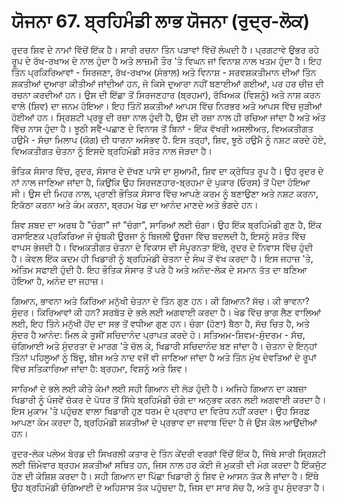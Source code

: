 # ਯੋਜਨਾ 67. ਬ੍ਰਹਿਮੰਡੀ ਲਾਭ ਯੋਜਨਾ (ਰੁਦ੍ਰ-ਲੋਕ)

ਰੁਦਰ ਸ਼ਿਵ ਦੇ ਨਾਮਾਂ ਵਿੱਚੋਂ ਇੱਕ ਹੈ। ਸਾਰੀ ਰਚਨਾ ਤਿੰਨ ਪੜਾਵਾਂ ਵਿੱਚੋਂ ਲੰਘਦੀ ਹੈ। ਪ੍ਰਗਟਾਵੇ ਉਭਰ ਰਹੇ ਰੂਪ ਦੇ ਰੱਖ-ਰਖਾਅ ਦੇ ਨਾਲ ਹੁੰਦਾ ਹੈ ਅਤੇ ਲਾਜ਼ਮੀ ਤੌਰ 'ਤੇ ਵਿਘਨ ਜਾਂ ਵਿਨਾਸ਼ ਨਾਲ ਖਤਮ ਹੁੰਦਾ ਹੈ। ਇਹ ਤਿੰਨ ਪ੍ਰਕਿਰਿਆਵਾਂ - ਸਿਰਜਣਾ, ਰੱਖ-ਰਖਾਅ (ਸੰਭਾਲ) ਅਤੇ ਵਿਨਾਸ਼ - ਸਰਵਸ਼ਕਤੀਮਾਨ ਦੀਆਂ ਤਿੰਨ ਸ਼ਕਤੀਆਂ ਦੁਆਰਾ ਕੀਤੀਆਂ ਜਾਂਦੀਆਂ ਹਨ, ਜੋ ਕਿਸੇ ਦੁਆਰਾ ਨਹੀਂ ਬਣਾਈਆਂ ਗਈਆਂ, ਪਰ ਹਰ ਚੀਜ਼ ਦੀ ਰਚਨਾ ਕਰਦੀਆਂ ਹਨ। ਉਸ ਦੀ ਇੱਛਾ ਤੋਂ ਸਿਰਜਣਹਾਰ (ਬ੍ਰਹਮਾ), ਰੱਖਿਅਕ (ਵਿਸ਼ਨੂੰ) ਅਤੇ ਨਾਸ਼ ਕਰਨ ਵਾਲੇ (ਸ਼ਿਵ) ਦਾ ਜਨਮ ਹੋਇਆ। ਇਹ ਤਿੰਨੋਂ ਸ਼ਕਤੀਆਂ ਆਪਸ ਵਿੱਚ ਨਿਰਭਰ ਅਤੇ ਆਪਸ ਵਿੱਚ ਜੁੜੀਆਂ ਹੋਈਆਂ ਹਨ। ਸ੍ਰਿਸ਼ਟੀ ਪ੍ਰਭੂ ਦੀ ਰਜ਼ਾ ਨਾਲ ਹੁੰਦੀ ਹੈ, ਉਸ ਦੀ ਰਜ਼ਾ ਨਾਲ ਹੀ ਰਚਿਆ ਜਾਂਦਾ ਹੈ ਅਤੇ ਅੰਤ ਵਿੱਚ ਨਾਸ ਹੁੰਦਾ ਹੈ। ਝੂਠੀ ਸਵੈ-ਪਛਾਣ ਦੇ ਵਿਨਾਸ਼ ਤੋਂ ਬਿਨਾਂ - ਇੱਕ ਵੱਖਰੀ ਅਸਲੀਅਤ, ਵਿਅਕਤੀਗਤ ਹਉਮੈ - ਸੱਚਾ ਮਿਲਾਪ (ਯੋਗ) ਦੀ ਧਾਰਨਾ ਅਸੰਭਵ ਹੈ. ਇਸ ਤਰ੍ਹਾਂ, ਸ਼ਿਵ, ਝੂਠੇ ਹਉਮੈ ਨੂੰ ਨਸ਼ਟ ਕਰਦੇ ਹੋਏ, ਵਿਅਕਤੀਗਤ ਚੇਤਨਾ ਨੂੰ ਇਸਦੇ ਬ੍ਰਹਿਮੰਡੀ ਸਰੋਤ ਨਾਲ ਜੋੜਦਾ ਹੈ।

ਭੌਤਿਕ ਸੰਸਾਰ ਵਿੱਚ, ਰੁਦਰ, ਸੰਸਾਰ ਦੇ ਦੱਖਣ ਪਾਸੇ ਦਾ ਸੁਆਮੀ, ਸ਼ਿਵ ਦਾ ਕ੍ਰੋਧਿਤ ਰੂਪ ਹੈ। ਉਹ ਰੁਦਰ ਦੇ ਨਾਂ ਨਾਲ ਜਾਣਿਆ ਜਾਂਦਾ ਹੈ, ਕਿਉਂਕਿ ਉਹ ਸਿਰਜਣਹਾਰ-ਬ੍ਰਹਮਾ ਦੇ ਪੁਕਾਰ (ਓਰਸ) ਤੋਂ ਪੈਦਾ ਹੋਇਆ ਸੀ। ਉਸ ਦੀ ਮਿਹਰ ਨਾਲ, ਪ੍ਰਾਣੀ ਭੌਤਿਕ ਸੰਸਾਰ ਵਿੱਚ ਆਪਣੇ ਕਰਮ ਨੂੰ ਬਣਾਉਣਾ ਅਤੇ ਨਸ਼ਟ ਕਰਨਾ, ਇਕੱਠਾ ਕਰਨਾ ਅਤੇ ਕੰਮ ਕਰਨਾ, ਬ੍ਰਹਮ ਖੇਡ ਦਾ ਆਨੰਦ ਮਾਣਦੇ ਅਤੇ ਭੋਗਦੇ ਹਨ।

ਸ਼ਿਵ ਸ਼ਬਦ ਦਾ ਅਰਥ ਹੈ "ਚੰਗਾ" ਜਾਂ "ਚੰਗਾ", ਸਾਰਿਆਂ ਲਈ ਚੰਗਾ। ਉਹ ਇੱਕ ਬ੍ਰਹਿਮੰਡੀ ਗੁਣ ਹੈ, ਇੱਕ ਰਸਾਇਣਕ ਪ੍ਰਕਿਰਿਆ ਜੋ ਚੁੰਬਕੀ ਊਰਜਾ ਨੂੰ ਬਿਜਲੀ ਊਰਜਾ ਵਿੱਚ ਬਦਲਦੀ ਹੈ, ਇਸਨੂੰ ਸਰੋਤ ਵਿੱਚ ਵਾਪਸ ਭੇਜਦੀ ਹੈ। ਵਿਅਕਤੀਗਤ ਚੇਤਨਾ ਦੇ ਵਿਕਾਸ ਦੀ ਸੰਪੂਰਨਤਾ ਇੱਥੇ, ਰੁਦਰ ਦੇ ਨਿਵਾਸ ਵਿੱਚ ਹੁੰਦੀ ਹੈ। ਕੇਵਲ ਇੱਕ ਕਦਮ ਹੀ ਖਿਡਾਰੀ ਨੂੰ ਬ੍ਰਹਿਮੰਡੀ ਚੇਤਨਾ ਦੇ ਸੰਘ ਤੋਂ ਵੱਖ ਕਰਦਾ ਹੈ। ਇਸ ਜਹਾਜ਼ 'ਤੇ, ਅੰਤਿਮ ਸਫਾਈ ਹੁੰਦੀ ਹੈ. ਇਹ ਭੌਤਿਕ ਸੰਸਾਰ ਤੋਂ ਪਰੇ ਹੈ ਅਤੇ ਅਨੰਦ-ਲੋਕ ਦੇ ਸਮਾਨ ਤੱਤ ਦਾ ਬਣਿਆ ਹੋਇਆ ਹੈ, ਅਨੰਦ ਦਾ ਜਹਾਜ਼।

ਗਿਆਨ, ਭਾਵਨਾ ਅਤੇ ਕਿਰਿਆ ਮਨੁੱਖੀ ਚੇਤਨਾ ਦੇ ਤਿੰਨ ਗੁਣ ਹਨ। ਕੀ ਗਿਆਨ? ਸੱਚ। ਕੀ ਭਾਵਨਾ? ਸੁੰਦਰ। ਕਿਰਿਆਵਾਂ ਕੀ ਹਨ? ਸਰਬੱਤ ਦੇ ਭਲੇ ਲਈ ਅਗਵਾਈ ਕਰਦਾ ਹੈ। ਖੇਡ ਵਿੱਚ ਭਾਗ ਲੈਣ ਵਾਲਿਆਂ ਲਈ, ਇਹ ਤਿੰਨੇ ਮਨੁੱਖੀ ਹੋਂਦ ਦਾ ਸਭ ਤੋਂ ਵਧੀਆ ਗੁਣ ਹਨ। ਚੰਗਾ (ਹੋਣਾ) ਬੈਠਾ ਹੈ, ਸੱਚ ਚਿਤ ਹੈ, ਅਤੇ ਸੁੰਦਰ ਹੈ ਆਨੰਦ: ਮਿਲ ਕੇ ਤੁਸੀਂ ਸਚਿਦਾਨੰਦ ਪ੍ਰਾਪਤ ਕਰਦੇ ਹੋ। ਸਤਿਅਮ-ਸ਼ਿਵਮ-ਸੁੰਦਰਮ - ਸੱਚ, ਚੰਗਿਆਈ ਅਤੇ ਸੁੰਦਰਤਾ ਦੇ ਮਾਰਗ 'ਤੇ ਚੱਲ ਕੇ, ਖਿਡਾਰੀ ਸਚਿਦਾਨੰਦ ਬਣ ਜਾਂਦਾ ਹੈ। ਚੇਤਨਾ ਦੇ ਇਨ੍ਹਾਂ ਤਿੰਨਾਂ ਪਹਿਲੂਆਂ ਨੂੰ ਬਿੰਦੂ, ਬੀਜ ਅਤੇ ਨਾਦ ਵਜੋਂ ਵੀ ਜਾਣਿਆ ਜਾਂਦਾ ਹੈ ਅਤੇ ਤਿੰਨ ਮੁੱਖ ਦੇਵਤਿਆਂ ਦੇ ਰੂਪਾਂ ਵਿੱਚ ਸਤਿਕਾਰਿਆ ਜਾਂਦਾ ਹੈ: ਬ੍ਰਹਮਾ, ਵਿਸ਼ਨੂੰ ਅਤੇ ਸ਼ਿਵ।

ਸਾਰਿਆਂ ਦੇ ਭਲੇ ਲਈ ਕੀਤੇ ਕੰਮਾਂ ਲਈ ਸਹੀ ਗਿਆਨ ਦੀ ਲੋੜ ਹੁੰਦੀ ਹੈ। ਅਜਿਹੇ ਗਿਆਨ ਦਾ ਕਬਜ਼ਾ ਖਿਡਾਰੀ ਨੂੰ ਪੰਜਵੇਂ ਚੱਕਰ ਦੇ ਪੱਧਰ ਤੋਂ ਸਿੱਧੇ ਬ੍ਰਹਿਮੰਡੀ ਚੰਗੇ ਦਾ ਅਨੁਭਵ ਕਰਨ ਲਈ ਅਗਵਾਈ ਕਰਦਾ ਹੈ। ਇਸ ਮੁਕਾਮ 'ਤੇ ਪਹੁੰਚਣ ਵਾਲਾ ਖਿਡਾਰੀ ਹੁਣ ਧਰਮ ਦੇ ਪ੍ਰਵਾਹ ਦਾ ਵਿਰੋਧ ਨਹੀਂ ਕਰਦਾ। ਉਹ ਸਿਰਫ਼ ਆਪਣਾ ਕੰਮ ਕਰਦਾ ਹੈ, ਬ੍ਰਹਿਮੰਡੀ ਸ਼ਕਤੀਆਂ ਦੇ ਪ੍ਰਭਾਵ ਦਾ ਜਵਾਬ ਦਿੰਦਾ ਹੈ ਜੋ ਉਸ ਕੋਲ ਆਉਂਦੀਆਂ ਹਨ।

ਰੁਦਰ-ਲੋਕ ਪਲੇਅ ਬੋਰਡ ਦੀ ਸਿਖਰਲੀ ਕਤਾਰ ਦੇ ਤਿੰਨ ਕੇਂਦਰੀ ਵਰਗਾਂ ਵਿੱਚੋਂ ਇੱਕ ਹੈ, ਜਿੱਥੇ ਸਾਰੀ ਸ੍ਰਿਸ਼ਟੀ ਲਈ ਜ਼ਿੰਮੇਵਾਰ ਬ੍ਰਹਮ ਸ਼ਕਤੀਆਂ ਸਥਿਤ ਹਨ, ਜਿਸ ਨਾਲ ਹਰ ਕੋਈ ਜੋ ਮੁਕਤੀ ਦੀ ਮੰਗ ਕਰਦਾ ਹੈ ਇੱਕਜੁੱਟ ਹੋਣ ਦੀ ਕੋਸ਼ਿਸ਼ ਕਰਦਾ ਹੈ। ਸਹੀ ਗਿਆਨ ਦਾ ਪਿੱਛਾ ਖਿਡਾਰੀ ਨੂੰ ਸ਼ਿਵ ਦੇ ਆਸਨ ਤੱਕ ਲੈ ਜਾਂਦਾ ਹੈ। ਇੱਥੇ ਉਹ ਬ੍ਰਹਿਮੰਡੀ ਚੰਗਿਆਈ ਦੇ ਅਹਿਸਾਸ ਤੱਕ ਪਹੁੰਚਦਾ ਹੈ, ਜਿਸ ਦਾ ਸਾਰ ਸੱਚ ਹੈ, ਅਤੇ ਰੂਪ ਸੁੰਦਰਤਾ ਹੈ।
